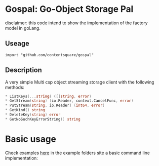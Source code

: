 # Gospal: Go-Object Storage Pal

disclaimer: this code intend to show the implementation of the factory model in goLang.

## Useage

```
import "github.com/contentsquare/gospal"
```

## Description

A very simple Multi csp object streaming storage client with the following methods:

```go
* ListKeys(...string) ([]string, error)
* GetStream(string) (io.Reader, context.CancelFunc, error)
* PutStream(string, io.Reader) (int64, error)
* GetKind() string
* DeleteKey(string) error
* GetNoSuchKeyErrorString() string
```

# Basic usage

Check examples [here](./gospal/examples) 
in the example folders site a basic command line implementation:
